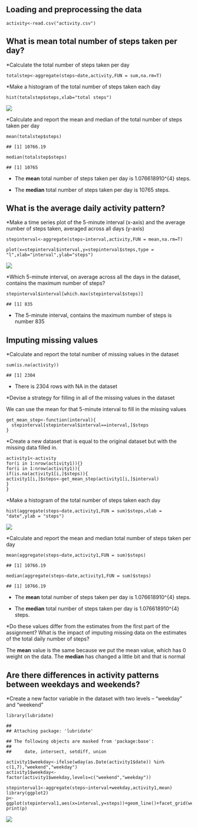 Loading and preprocessing the data
----------------------------------

    activity<-read.csv("activity.csv")

What is mean total number of steps taken per day?
-------------------------------------------------

\*Calculate the total number of steps taken per day

    totalstep<-aggregate(steps~date,activity,FUN = sum,na.rm=T)

\*Make a histogram of the total number of steps taken each day

    hist(totalstep$steps,xlab="total steps")

![](PA1_template_files/figure-markdown_strict/unnamed-chunk-3-1.png)

\*Calculate and report the mean and median of the total number of steps
taken per day

    mean(totalstep$steps)

    ## [1] 10766.19

    median(totalstep$steps)

    ## [1] 10765

-   The **mean** total number of steps taken per day is 1.076618910^{4}
    steps.

-   The **median** total number of steps taken per day is 10765 steps.

What is the average daily activity pattern?
-------------------------------------------

\*Make a time series plot of the 5-minute interval (x-axis) and the
average number of steps taken, averaged across all days (y-axis)

    stepinterval<-aggregate(steps~interval,activity,FUN = mean,na.rm=T)

    plot(x=stepinterval$interval,y=stepinterval$steps,type = "l",xlab="interval",ylab="steps")

![](PA1_template_files/figure-markdown_strict/unnamed-chunk-5-1.png)

\*Which 5-minute interval, on average across all the days in the
dataset, contains the maximum number of steps?

    stepinterval$interval[which.max(stepinterval$steps)]

    ## [1] 835

-   The 5-minute interval, contains the maximum number of steps is
    number 835

Imputing missing values
-----------------------

\*Calculate and report the total number of missing values in the dataset

    sum(is.na(activity))

    ## [1] 2304

-   There is 2304 rows with NA in the dataset

\*Devise a strategy for filling in all of the missing values in the
dataset

We can use the mean for that 5-minute interval to fill in the missing
values

    get_mean_step<-function(interval){
      stepinterval[stepinterval$interval==interval,]$steps
    }

\*Create a new dataset that is equal to the original dataset but with
the missing data filled in.

    activity1<-activity
    for(i in 1:nrow(activity1)){}
    for(i in 1:nrow(activity1)){
    if(is.na(activity1[i,]$steps)){
    activity1[i,]$steps<-get_mean_step(activity1[i,]$interval)
    }
    }

\*Make a histogram of the total number of steps taken each day

    hist(aggregate(steps~date,activity1,FUN = sum)$steps,xlab = "date",ylab = "steps")

![](PA1_template_files/figure-markdown_strict/unnamed-chunk-10-1.png)

\*Calculate and report the mean and median total number of steps taken
per day

    mean(aggregate(steps~date,activity1,FUN = sum)$steps)

    ## [1] 10766.19

    median(aggregate(steps~date,activity1,FUN = sum)$steps)

    ## [1] 10766.19

-   The **mean** total number of steps taken per day is 1.076618910^{4}
    steps.

-   The **median** total number of steps taken per day is
    1.076618910^{4} steps.

\*Do these values differ from the estimates from the first part of the
assignment? What is the impact of imputing missing data on the estimates
of the total daily number of steps?

The **mean** value is the same because we put the mean value, which has
0 weight on the data. The **median** has changed a little bit and that
is normal

Are there differences in activity patterns between weekdays and weekends?
-------------------------------------------------------------------------

\*Create a new factor variable in the dataset with two levels –
“weekday” and “weekend”

    library(lubridate)

    ## 
    ## Attaching package: 'lubridate'

    ## The following objects are masked from 'package:base':
    ## 
    ##     date, intersect, setdiff, union

    activity1$weekday<-ifelse(wday(as.Date(activity1$date)) %in% c(1,7),"weekend","weekday")
    activity1$weekday<-factor(activity1$weekday,levels=c("weekend","weekday"))

    stepinterval1<-aggregate(steps~interval+weekday,activity1,mean)
    library(ggplot2)
    p<-ggplot(stepinterval1,aes(x=interval,y=steps))+geom_line()+facet_grid(weekday~.)
    print(p)

![](PA1_template_files/figure-markdown_strict/unnamed-chunk-13-1.png)
